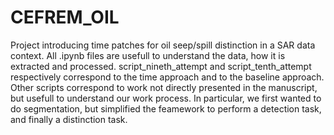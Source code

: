# CEFREM_OIL

Project introducing time patches for oil seep/spill distinction in a SAR data context.
All .ipynb files are usefull to understand the data, how it is extracted and processed.
script_nineth_attempt and script_tenth_attempt respectively correspond to the time approach and to the baseline approach.
Other scripts correspond to work not directly presented in the manuscript, but usefull to understand our work process. In particular, we first wanted to do segmentation, but simplified the feamework to perform a detection task, and finally a distinction task.
